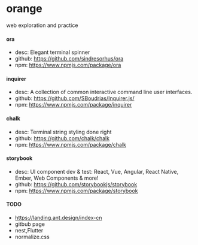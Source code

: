 # orange
web exploration and practice

#### ora
* desc: Elegant terminal spinner
* github: https://github.com/sindresorhus/ora
* npm: https://www.npmjs.com/package/ora

#### inquirer
* desc: A collection of common interactive command line user interfaces.
* github: https://github.com/SBoudrias/Inquirer.js/
* npm: https://www.npmjs.com/package/inquirer

#### chalk
* desc: Terminal string styling done right
* github: https://github.com/chalk/chalk
* npm: https://www.npmjs.com/package/chalk

#### storybook
* desc: UI component dev & test: React, Vue, Angular, React Native, Ember, Web Components & more!
* github: https://github.com/storybookjs/storybook
* npm: https://www.npmjs.com/package/storybook

#### TODO
* https://landing.ant.design/index-cn 
* gitbub page
* nest,Flutter
* normalize.css



